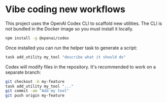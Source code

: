 # Vibe coding new workflows

This project uses the OpenAI Codex CLI to scaffold new utilities. The CLI is not bundled in the Docker image so you must install it locally.

```bash
npm install -g @openai/codex
```

Once installed you can run the helper task to generate a script:

```bash
task add_utility my_tool "describe what it should do"
```

Codex will modify files in the repository. It's recommended to work on a separate branch:

```bash
git checkout -b my-feature
task add_utility my_tool "..."
git commit -am "Add my tool"
git push origin my-feature
```
